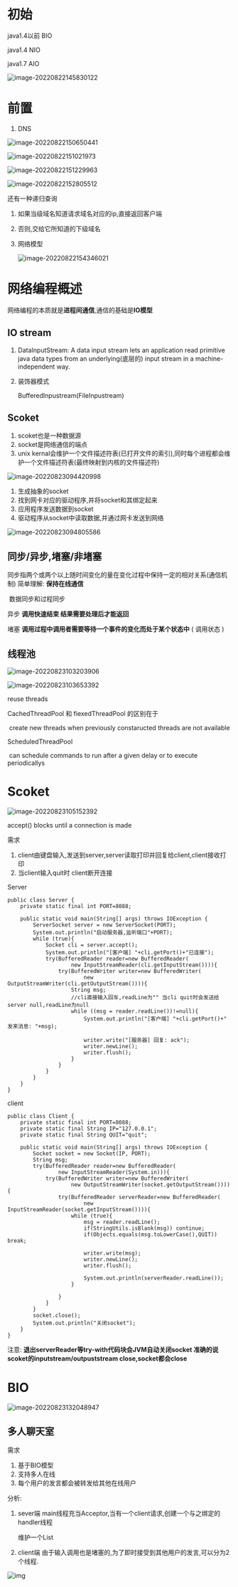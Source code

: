 # 初始

java1.4以前 BIO

java1.4 NIO

java1.7 AIO

![image-20220822145830122](assets/image-20220822145830122.png)



# 前置

1. DNS

![image-20220822150650441](assets/image-20220822150650441.png)

![image-20220822151021973](assets/image-20220822151021973.png)

![image-20220822151229963](assets/image-20220822151229963.png)

![image-20220822152805512](assets/image-20220822152805512.png)

还有一种递归查询

1. 如果当级域名知道请求域名对应的ip,直接返回客户端
2. 否则,交给它所知道的下级域名





2. 网络模型

   ![image-20220822154346021](assets/image-20220822154346021.png)





# 网络编程概述

网络编程的本质就是**进程间通信**,通信的基础是**IO模型**



## IO stream

1. DataInputStream: A data input stream lets an application read primitive java data types from an underlying(底层的) input stream in a machine-independent way.

2. 装饰器模式

   BufferedInpustream(FileInpustream)
   
   

## Scoket

1. scoket也是一种数据源
2. socket是网络通信的端点
3. unix kernal会维护一个文件描述符表(已打开文件的索引),同时每个进程都会维护一个文件描述符表(最终映射到内核的文件描述符)

![image-20220823094420998](assets/image-20220823094420998.png)

1. 生成抽象的socket
2. 找到网卡对应的驱动程序,并将socket和其绑定起来
3. 应用程序发送数据到socket
4. 驱动程序从socket中读取数据,并通过网卡发送到网络

![image-20220823094805586](assets/image-20220823094805586.png)



## 同步/异步,堵塞/非堵塞

同步指两个或两个以上随时间变化的量在变化过程中保持一定的相对关系(通信机制) 简单理解: **保持在线通信**

​	数据同步和过程同步

异步 **调用快速结束 结果需要处理后才能返回**

堵塞 **调用过程中调用者需要等待一个事件的变化而处于某个状态中** ( 调用状态 )



## 线程池

![image-20220823103203906](assets/image-20220823103203906.png)

![image-20220823103653392](assets/image-20220823103653392.png)

reuse threads

CachedThreadPool 和 fiexedThreadPool 的区别在于 

​	create new threads when previously constaructed threads are not available

 ScheduledThreadPool

​	can  schedule commands to run after a given delay or to execute periodicallys





# Scoket

![image-20220823105152392](assets/image-20220823105152392.png)

accept() blocks until a connection is made



需求

1. client由键盘输入,发送到server,server读取打印并回复给client,client接收打印
2. 当client输入quit时 client断开连接

Server

```
public class Server {
    private static final int PORT=8088;

    public static void main(String[] args) throws IOException {
        ServerSocket server = new ServerSocket(PORT);
        System.out.println("启动服务器,监听端口"+PORT);
        while (true){
            Socket cli = server.accept();
            System.out.println("[客户端] "+cli.getPort()+"已连接");
            try(BufferedReader reader=new BufferedReader(
                    new InputStreamReader(cli.getInputStream()))){
                try(BufferedWriter writer=new BufferedWriter(
                        new OutputStreamWriter(cli.getOutputStream()))){
                    String msg;
                    //cli直接输入回车,readLine为"" 当cli quit时会发送给server null,readLine为null
                    while ((msg = reader.readLine())!=null){
                        System.out.println("[客户端] "+cli.getPort()+" 发来消息: "+msg);

                        writer.write("[服务器] 回复: ack");
                        writer.newLine();
                        writer.flush();
                    }
                }
            }
        }
    }
}
```



client

```
public class Client {
    private static final int PORT=8088;
    private static final String IP="127.0.0.1";
    private static final String QUIT="quit";

    public static void main(String[] args) throws IOException {
        Socket socket = new Socket(IP, PORT);
        String msg;
        try(BufferedReader reader=new BufferedReader(
                new InputStreamReader(System.in))){
            try(BufferedWriter writer=new BufferedWriter(
                    new OutputStreamWriter(socket.getOutputStream()))){
                try(BufferedReader serverReader=new BufferedReader(
                        new InputStreamReader(socket.getInputStream()))){
                    while (true){
                        msg = reader.readLine();
                        if(StringUtils.isBlank(msg)) continue;
                        if(Objects.equals(msg.toLowerCase(),QUIT)) break;

                        writer.write(msg);
                        writer.newLine();
                        writer.flush();

                        System.out.println(serverReader.readLine());
                    }

                }
            }
        }
        socket.close();
        System.out.println("关闭socket");
    }
}
```

注意: **退出serverReader等try-with代码块会JVM自动关闭socket 准确的说 scoket的inputstream/outpuststream close,socket都会close** 



# BIO

![image-20220823132048947](assets/image-20220823132048947.png)



## 多人聊天室

需求

1. 基于BIO模型
2. 支持多人在线
3. 每个用户的发言都会被转发给其他在线用户



分析:

1. sever端  main线程充当Acceptor,当有一个client请求,创建一个与之绑定的handler线程

   维护一个List<Socket>

2. client端 由于输入调用也是堵塞的,为了即时接受到其他用户的发言,可以分为2个线程.



![img](assets/487c5e1e2dc91062163853e0e3c1a4c7.png)